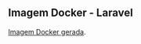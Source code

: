 ## Imagem Docker - Laravel

[Imagem Docker gerada](https://hub.docker.com/repository/docker/zanatabr/laravel).


